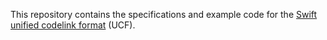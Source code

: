 This repository contains the specifications and example code for the [Swift unified codelink format](https://swiftinit.org/docs/swift-ucf/proposals) (UCF).
